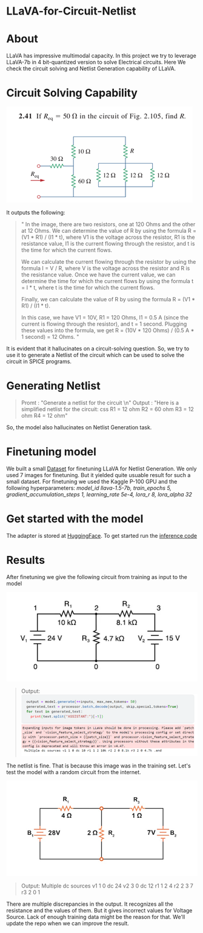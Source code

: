 # LLaVA-for-Circuit-Netlist

# About
LLaVA has impressive multimodal capacity. In this project we try to leverage LLaVA-7b in 4 bit-quantized version to solve Electrical circuits.
Here We check the circuit solving and Netlist Generation capability of LLaVA. 

# Circuit Solving Capability

![Question-Answer Pair](/images/t1.png)

It outputs the following:
>"
In the image, there are two resistors, one at 120 Ohms and the other at 12 Ohms. We can determine the value of R by using the formula R = (V1 \* R1) / (I1 \* t), where V1 is the voltage across the resistor, R1 is the resistance value, I1 is the current flowing through the resistor, and t is the time for which the current flows.
>
>We can calculate the current flowing through the resistor by using the formula I = V / R, where V is the voltage across the resistor and R is the resistance value.
Once we have the current value, we can determine the time for which the current flows by using the formula t = I \* t, where t is the time for which the current flows.
>
>Finally, we can calculate the value of R by using the formula R = (V1 \* R1) / (I1 \* t).
>
>In this case, we have V1 = 10V, R1 = 120 Ohms, I1 = 0.5 A (since the current is flowing through the resistor), and t = 1 second. Plugging these values into the formula, we get R = (10V \* 120 Ohms) / (0.5 A \* 1 second) = 12 Ohms.
"


It is evident that it hallucinates on a circuit-solving question. So, we try to use it to generate a Netlist of the circuit which can be used to solve the circuit in SPICE programs.

# Generating Netlist

>Promt : "Generate a netlist for the circuit \n"
>Output : "Here is a simplified netlist for the circuit:
css
R1 = 12 ohm
R2 = 60 ohm
R3 = 12 ohm
R4 = 12 ohm"


So, the model also hallucinates on Netlist Generation task.

# Finetuning model

We built a small [Dataset](https://www.kaggle.com/datasets/takakib/circuit-for-llava) for finetuning LLaVA for Netlist Generation. We only used 7 images for finetuning. But it yielded quite usuable result for such a small dataset. For finetuning we used the Kaggle P-100 GPU and the following hyperparameters:
_model_id llava-1.5-7b, train_epochs 5, gradient_accumulation_steps 1, learning_rate 5e-4, lora_r 8, lora_alpha 32_

# Get started with the model
The adapter is stored at [HuggingFace](https://huggingface.co/akibc123/llava_for_circuit_netlist). To get started run the [inference code](/Inference_with_online_image.ipynb)


# Results

After finetuning we give the following circuit from training as input to the model

![Question](images/c1.jpg)

> Output:
> ![Question](images/image.png)



The netlist is fine. That is because this image was in the training set. Let's test the model with a random circuit from the internet.

![Diagram](images/8e2e3c06-8550-4591-b53f-9f67b92a8185.png)

>Output:  Multiple dc sources v1 1 0 dc 24 v2 3 0 dc 12 r1 1 2 4 r2 2 3 7 r3 2 0 1

There are multiple discrepancies in the output. It recognizes all the resistance and the values of them. But it gives incorrect values for Voltage Source. Lack of enough training data might be the reason for that. We'll update the repo when we can improve the result.


